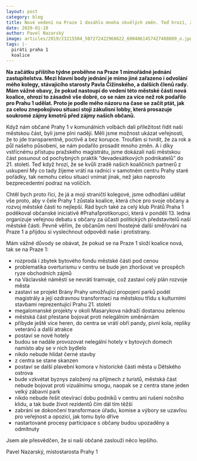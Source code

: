 ```yaml
---
layout: post
category: blog
title: Nové vedení na Praze 1 dosáhlo mnoha skvělých změn. Teď hrozí, že se věci vrátí ke starým pořádkům
date: 2020-01-10
author: Pavel Nazarský
image: articles/2019/23215504_507272422968622_6004861457427488809_o.jpg
tags: |-
  piráti praha 1
  koalice
---
```


**Na začátku příštího týdne proběhne na Praze 1 mimořádné jednání zastupitelstva. Mezi hlavní body jednání je mimo jiné zařazeno i odvolání mého kolegy, stávajícího starosty Pavla Čižinského, a dalších členů rady. Mám vážné obavy, že pokud nastoupí do vedení této městské části nová koalice, ohrozí to zásadně vše dobré, co se nám za více než rok podařilo pro Prahu 1 udělat. Proto je podle mého názoru na čase se začít ptát, jak za celou znepokojivou situací stojí zákulisní lobby, která prosazuje soukromé zájmy kmotrů před zájmy našich občanů.**

Když nám občané Prahy 1 v komunálních volbách dali příležitost řídit naši městskou část, byli jsme plni nadějí. Měli jsme možnost ukázat veřejnosti, že to jde transparentně, poctivě a bez korupce. Troufám si tvrdit, že za rok a půl našeho působení, se nám podařilo prosadit mnoho změn. A i díky vstřícnému přístupu pražského magistrátu, jsme dokázali naši městskou část posunout od pochybných praktik “devadesátkových podnikatelů” do 21. století. Teď když hrozí, že se kvůli zradě našich koaličních partnerů z uskupení My co tady žijeme vrátí na radnici v samotném centru Prahy staré pořádky, tak nemohu celou situaci vnímat jinak, než jako naprosto bezprecedentní podraz na voličích. 

Chtěl bych proto říci, že já a moji straničtí kolegové, jsme odhodláni udělat vše proto, aby v čele Prahy 1 zůstala koalice, která chce pro svoje občany a rozvoj městské části to nejlepší. Rád bych také za celý klub Pirátů Praha 1 poděkoval občanské iniciativě #Praha1protikorupci, která v pondělí 13. ledna organizuje veřejnou debatu s občany za účasti politických představitelů naší městské části. Pevně věřím, že občanům není lhostejné další směřování na Praze 1 a přijdou si vyslechnout odpovědi naše i protistrany.

Mám vážné důvody se obávat, že pokud se na Praze 1 složí koalice nová, tak se na Praze 1:

* rozprodá i zbytek bytového fondu městské části pod cenou 
* problematika overturismu v centru se bude jen zhoršovat ve prospěch ryze obchodních zájmů
* na Václavské náměstí se nevrátí tramvaje, což zastaví celý plán rozvoje města
* zastaví se projekt Brány Prahy umožňující propojení parků podél magistrály a její ozdravnou transformaci na městskou třídu s kulturními stavbami reprezentující Prahu 21. století
* megalomanské projekty v okolí Masarykova nádraží dostanou zelenou
* městská část přestane bojovat proti nelegálním směnárnám
* přibyde ještě více heren, do centra se vrátí obří pandy, pivní kola, repliky veteránů a další atrakce
* postaví se nové hotely
* budou se nadále provozovat nelegální hotely v bytových domech namísto aby se v nich bydlelo
* nikdo nebude hlídat černé stavby
* z centra se stane skanzen
* postaví se další plavební komora v historické části města u Dětského ostrova 
* bude vzkvétat byznys založený na příjmech z turistů, městská část nebude bojovat proti vizuálnímu smogu, naopak se z centra stane jeden velký zábavní park
* nikdo nebude řešit otevírací dobu podniků v centru ani rušení nočního klidu, a tak bude život rezidentů čím dál tím těžší 
* zabrání se dokončení transformace úřadu, komise a výbory se uzavřou pro veřejnost a opozici, jak tomu bylo dříve
* nastartované procesy participace s občany budou upozaděny a odmítnuty

Jsem ale přesvědčen, že si naši občané zaslouží něco lepšího. 

Pavel Nazarský, místostarosta Prahy 1
